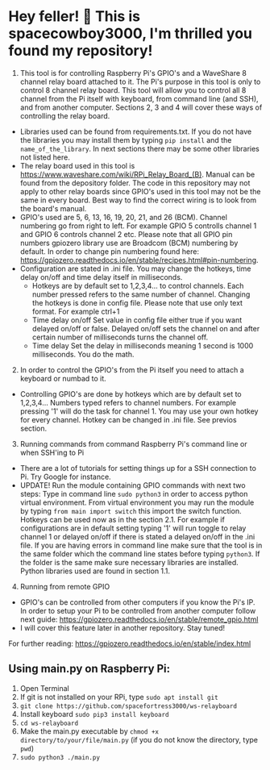 # Hey feller! :cowboy_hat_face: This is spacecowboy3000, I'm thrilled you found my repository!

1. This tool is for controlling Raspberry Pi's GPIO's and a WaveShare 8 channel relay board attached to it. The Pi's purpose in this tool is only to control 8 channel relay board. This tool will allow you to control all 8 channel from the Pi itself with keyboard, from command line (and SSH), and from another computer. Sections 2, 3 and 4 will cover these ways of controlling the relay board.
+ Libraries used can be found from requirements.txt. If you do not have the libraries you may install them by typing `pip install` and the `name_of_the_library`. In next sections there may be some other libraries not listed here.
+ The relay board used in this tool is https://www.waveshare.com/wiki/RPi_Relay_Board_(B). Manual can be found from the depository folder. The code in this repository may not apply to other relay boards since GPIO's used in this tool may not be the same in every board. Best way to find the correct wiring is to look from the board's manual.
+ GPIO's used are 5, 6, 13, 16, 19, 20, 21, and 26 (BCM). Channel numbering go from right to left. For example GPIO 5 controlls channel 1 and GPIO 6 controls channel 2 etc. Please note that all GPIO pin numbers gpiozero library use are Broadcom (BCM) numbering by default. In order to change pin numbering found here: https://gpiozero.readthedocs.io/en/stable/recipes.html#pin-numbering.
+ Configuration are stated in .ini file. You may change the hotkeys, time delay on/off and time delay itself in milliseconds.
  + Hotkeys are by default set to 1,2,3,4... to control channels. Each number pressed refers to the same number of channel. Changing the hotkeys is done in config file. Please note that use only text format. For example ctrl+1
  + Time delay on/off Set value in config file either true if you want delayed on/off or false. Delayed on/off sets the channel on and after certain number of milliseconds turns the channel off.
  + Time delay Set the delay in milliseconds meaning 1 second is 1000 milliseconds. You do the math.

2. In order to control the GPIO's from the Pi itself you need to attach a keyboard or numbad to it.
+ Controlling GPIO's are done by hotkeys which are by default set to 1,2,3,4... Numbers typed refers to channel numbers. For example pressing '1' will do the task for channel 1. You may use your own hotkey for every channel. Hotkey can be changed in .ini file. See previos section.

3. Running commands from command Raspberry Pi's command line or when SSH'ing to Pi
+ There are a lot of tutorials for setting things up for a SSH connection to Pi. Try Google for instance.
+ UPDATE! Run the module containing GPIO commands with next two steps: Type in command line `sudo python3` in order to access python virtual environment. From virtual environment you may run the module by typing `from main import switch` this import the switch function. Hotkeys can be used now as in the section 2.1. For example if configurations are in default setting typing '1' will run toggle to relay channel 1 or delayed on/off if there is stated a delayed on/off in the .ini file. If you are having errors in command line make sure that the tool is in the same folder which the command line states before typing `python3`. If the folder is the same make sure necessary libraries are installed. Python libraries used are found in section 1.1.

4. Running from remote GPIO
+ GPIO's can be controlled from other computers if you know the Pi's IP. In order to setup your Pi to be controlled from another computer follow next guide: https://gpiozero.readthedocs.io/en/stable/remote_gpio.html
+ I will cover this feature later in another repository. Stay tuned!

For further reading: https://gpiozero.readthedocs.io/en/stable/index.html

## Using main.py on Raspberry Pi:

1. Open Terminal
2. If git is not installed on your RPi, type `sudo apt install git`
3. `git clone https://github.com/spacefortress3000/ws-relayboard`
4. Install keyboard `sudo pip3 install keyboard`
5. `cd ws-relayboard`
6. Make the main.py executable by `chmod +x directory/to/your/file/main.py` (if you do not know the directory, type `pwd`)
7. `sudo python3 ./main.py`
